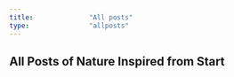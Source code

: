 ```yaml
---
title:              "All posts"
type:               "allposts"
---
```

<h2>All Posts of Nature Inspired from Start</h2>
